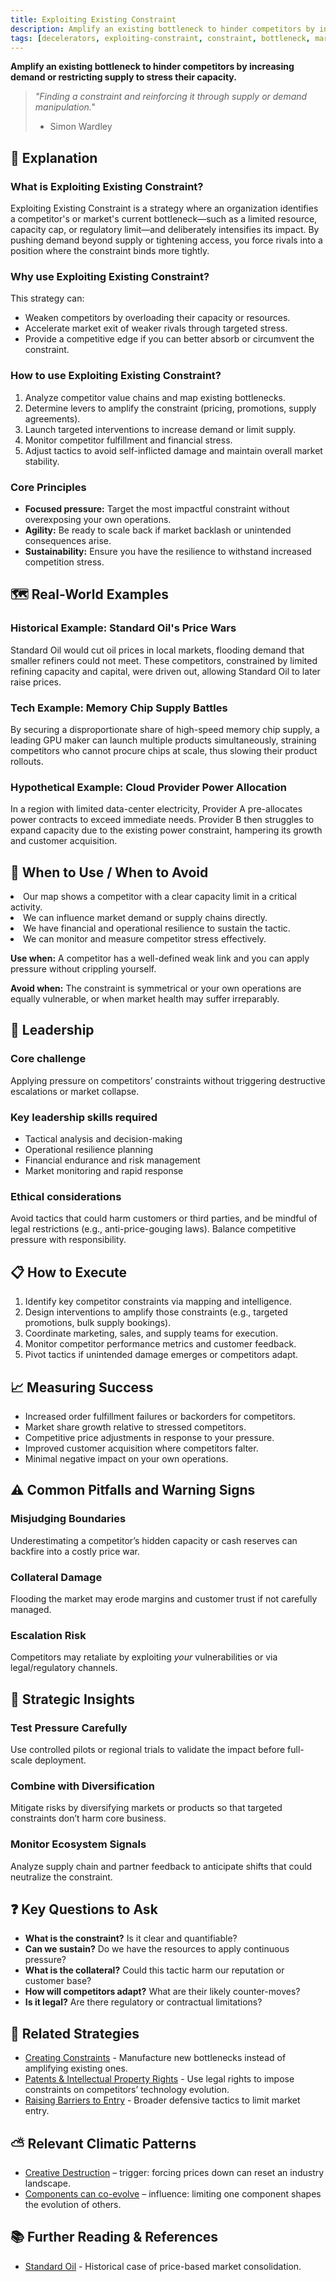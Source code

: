 ```yaml
---
title: Exploiting Existing Constraint
description: Amplify an existing bottleneck to hinder competitors by increasing demand or restricting supply to stress their capacity.
tags: [decelerators, exploiting-constraint, constraint, bottleneck, market-manipulation]
---
```


**Amplify an existing bottleneck to hinder competitors by increasing demand or restricting supply to stress their capacity.**

> *"Finding a constraint and reinforcing it through supply or demand manipulation."*
>
> - Simon Wardley

## 🤔 **Explanation**

### What is Exploiting Existing Constraint?

Exploiting Existing Constraint is a strategy where an organization identifies a competitor's or market's current bottleneck—such as a limited resource, capacity cap, or regulatory limit—and deliberately intensifies its impact. By pushing demand beyond supply or tightening access, you force rivals into a position where the constraint binds more tightly.

### Why use Exploiting Existing Constraint?

This strategy can:

- Weaken competitors by overloading their capacity or resources.
- Accelerate market exit of weaker rivals through targeted stress.
- Provide a competitive edge if you can better absorb or circumvent the constraint.

### How to use Exploiting Existing Constraint?

1. Analyze competitor value chains and map existing bottlenecks.
2. Determine levers to amplify the constraint (pricing, promotions, supply agreements).
3. Launch targeted interventions to increase demand or limit supply.
4. Monitor competitor fulfillment and financial stress.
5. Adjust tactics to avoid self-inflicted damage and maintain overall market stability.

### Core Principles

- **Focused pressure:** Target the most impactful constraint without overexposing your own operations.
- **Agility:** Be ready to scale back if market backlash or unintended consequences arise.
- **Sustainability:** Ensure you have the resilience to withstand increased competition stress.

## 🗺️ **Real-World Examples**

### Historical Example: Standard Oil's Price Wars

Standard Oil would cut oil prices in local markets, flooding demand that smaller refiners could not meet. These competitors, constrained by limited refining capacity and capital, were driven out, allowing Standard Oil to later raise prices.

### Tech Example: Memory Chip Supply Battles

By securing a disproportionate share of high-speed memory chip supply, a leading GPU maker can launch multiple products simultaneously, straining competitors who cannot procure chips at scale, thus slowing their product rollouts.

### Hypothetical Example: Cloud Provider Power Allocation

In a region with limited data-center electricity, Provider A pre-allocates power contracts to exceed immediate needs. Provider B then struggles to expand capacity due to the existing power constraint, hampering its growth and customer acquisition.

## 🚦 **When to Use / When to Avoid**

<Assessment strategyName="Exploiting Existing Constraint">
  <MapSignals>
    <li>Our map shows a competitor with a clear capacity limit in a critical activity.</li>
    <li>We can influence market demand or supply chains directly.</li>
  </MapSignals>
  <Readiness>
    <li>We have financial and operational resilience to sustain the tactic.</li>
    <li>We can monitor and measure competitor stress effectively.</li>
  </Readiness>
</Assessment>

**Use when:** A competitor has a well-defined weak link and you can apply pressure without crippling yourself.

**Avoid when:** The constraint is symmetrical or your own operations are equally vulnerable, or when market health may suffer irreparably.

## 🎯 **Leadership**

### Core challenge

Applying pressure on competitors’ constraints without triggering destructive escalations or market collapse.

### Key leadership skills required

- Tactical analysis and decision-making
- Operational resilience planning
- Financial endurance and risk management
- Market monitoring and rapid response

### Ethical considerations

Avoid tactics that could harm customers or third parties, and be mindful of legal restrictions (e.g., anti-price-gouging laws). Balance competitive pressure with responsibility.

## 📋 **How to Execute**

1. Identify key competitor constraints via mapping and intelligence.
2. Design interventions to amplify those constraints (e.g., targeted promotions, bulk supply bookings).
3. Coordinate marketing, sales, and supply teams for execution.
4. Monitor competitor performance metrics and customer feedback.
5. Pivot tactics if unintended damage emerges or competitors adapt.

## 📈 **Measuring Success**

- Increased order fulfillment failures or backorders for competitors.
- Market share growth relative to stressed competitors.
- Competitive price adjustments in response to your pressure.
- Improved customer acquisition where competitors falter.
- Minimal negative impact on your own operations.

## ⚠️ **Common Pitfalls and Warning Signs**

### Misjudging Boundaries

Underestimating a competitor’s hidden capacity or cash reserves can backfire into a costly price war.

### Collateral Damage

Flooding the market may erode margins and customer trust if not carefully managed.

### Escalation Risk

Competitors may retaliate by exploiting *your* vulnerabilities or via legal/regulatory channels.

## 🧠 **Strategic Insights**

### Test Pressure Carefully

Use controlled pilots or regional trials to validate the impact before full-scale deployment.

### Combine with Diversification

Mitigate risks by diversifying markets or products so that targeted constraints don’t harm core business.

### Monitor Ecosystem Signals

Analyze supply chain and partner feedback to anticipate shifts that could neutralize the constraint.

## ❓ **Key Questions to Ask**

- **What is the constraint?** Is it clear and quantifiable?
- **Can we sustain?** Do we have the resources to apply continuous pressure?
- **What is the collateral?** Could this tactic harm our reputation or customer base?
- **How will competitors adapt?** What are their likely counter-moves?
- **Is it legal?** Are there regulatory or contractual limitations?

## 🔀 **Related Strategies**

- [Creating Constraints](/strategies/decelerators/creating-constraints) - Manufacture new bottlenecks instead of amplifying existing ones.
- [Patents & Intellectual Property Rights](/strategies/decelerators/ipr) - Use legal rights to impose constraints on competitors’ technology evolution.
- [Raising Barriers to Entry](/strategies/defensive/raising-barriers-to-entry) - Broader defensive tactics to limit market entry.

## ⛅ **Relevant Climatic Patterns**

- [Creative Destruction](/climatic-patterns/creative-destruction) – trigger: forcing prices down can reset an industry landscape.
- [Components can co-evolve](/climatic-patterns/components-can-co-evolve) – influence: limiting one component shapes the evolution of others.

## 📚 **Further Reading & References**

- [Standard Oil](https://en.wikipedia.org/wiki/Standard_Oil) - Historical case of price-based market consolidation.
